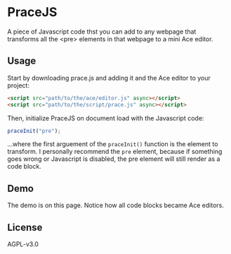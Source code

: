 <script src="https://cdnjs.cloudflare.com/ajax/libs/ace/1.4.3/ace.js"></script>
<script src="https://cdnjs.cloudflare.com/ajax/libs/ace/1.4.3/mode-html.js"></script>
<script src="https://cdnjs.cloudflare.com/ajax/libs/ace/1.4.3/mode-javascript.js"></script>
<script src="https://kiedtl.surge.sh/js/prace/prace.js"></script>
<script>
  function init() {
      praceInit("pre");
  }
  window.onload = init;
</script>

# PraceJS
A piece of Javascript code thst you can add to any webpage that transforms all the &lt;pre> elements in that webpage to a mini Ace editor.

## Usage
Start by downloading prace.js and adding it and the Ace editor to your project:
```html
<script src="path/to/the/ace/editor.js" async></script>
<script src="path/to/the/script/prace.js" async></script>
```

Then, initialize PraceJS on document load with the Javascript code:
```javascript
praceInit("pre");
```
...where the first arguement of the `praceInit()` function is the element to transform. I personally recommend the `pre` element, because if something goes wrong or Javascript is disabled, the pre element will still render as a code block.

## Demo
The demo is on this page. Notice how all code blocks became Ace editors.

## License
AGPL-v3.0
